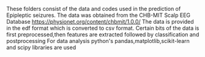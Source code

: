These folders consist of the data and codes used in the prediction of Epipleptic seizures.
The data was obtained from the CHB-MIT Scalp EEG Database https://physionet.org/content/chbmit/1.0.0/
The data is provided in the edf format which is converted to csv format.
Certain bits of the data is first preprocessed,then features are extracted followed by classification and postprocessing
For data analysis python's pandas,matplotlib,scikit-learn and scipy libraries are used

